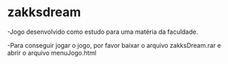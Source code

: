 # zakksdream
-Jogo desenvolvido como estudo para uma matéria da faculdade.


-Para conseguir jogar o jogo, por favor baixar o arquivo zakksDream.rar e abrir o arquivo menuJogo.html
